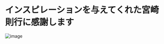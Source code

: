 # インスピレーションを与えてくれた宮崎則行に感謝します

![image](https://github.com/Ace-Krypton/KitsuneMarkUI/assets/75210504/6fc1f887-8648-44e1-afff-6ec9fe972a01)
